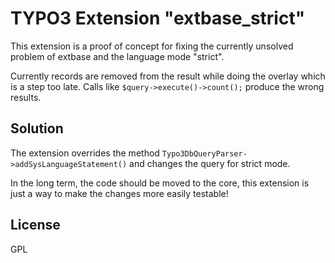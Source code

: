 
TYPO3 Extension "extbase_strict"
================================

This extension is a proof of concept for fixing the currently unsolved problem of extbase and the language mode "strict".

Currently records are removed from the result while doing the overlay which is a step too late. Calls like ```$query->execute()->count();``` produce the wrong results.  


Solution
--------------

The extension overrides the method ```Typo3DbQueryParser->addSysLanguageStatement()``` and changes the query for strict mode.

In the long term, the code should be moved to the core, this extension is just a way to make the changes more easily testable!


License
--------------

GPL
